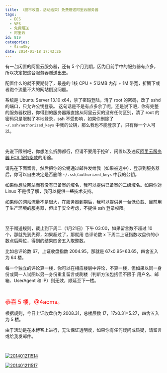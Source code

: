 ```yaml
---
title: （股市收盘，活动结束）免费赠送阿里云服务器
tags:
  - ECS
  - VPS
  - 免费赠送
  - 阿里云
id: 819
categories:
  - SinoSky
date: 2014-01-18 17:43:26
---
```


有一台闲置的阿里云服务器，还有 5 个月到期，因为目前手中的服务器有点多，所以决定把这台服务器赠送出去。

配置什么的就不要期待了，最差的 1核 CPU + 512MB 内存 + 1M 带宽，折腾下或者跑个流量不大的网站倒没问题。

系统是 Ubuntu Server 13.10 x64，禁了密码登陆，清了 root 的密码，改了 sshd 的端口，只允许公钥登录。
这句话是不是有点多余了呢，还是说下吧，你有完整的服务器权限，你得到的服务器跟直接从阿里云买的没有任何区别，清了 root 的密码只是限制了本地登录，ssh 不受影响，如果你删除了 `~/.ssh/authorized_keys` 中我的公钥，那么我也不能登录了，只有你一个人可以。

&nbsp;

先说下限制吧，你想怎么折腾都行，但请不要用于挖矿、闲置以及违反[阿里云服务器 ECS 服务条款](http://help.aliyun.com/manual?helpId=688)的用途。

请先在下面留言，然后把你的公钥通过邮件发给我（如果被选中），登录到服务器后，你可以自由决定是否删除 `~/.ssh/authorized_keys` 中我的公钥。

如果你想放网站而有没有已备案的域名，我可以提供已备案的二级域名。如果你对 Linux 不是很了解，我可以提供**一些**技术支持。

如果你的网站流量不是很大，在服务器到期后，我可以提供另一台低负载、目前用于生产环境的服务器，但出于安全考虑，不提供 ssh 登录权限。

&nbsp;

至于赠送规则，截止到下周二（1月21日）下午 03:00，如果留言数不超过 10 个，那就先到先得，如果超过了，那就用 总评论数 x 下周二上证指数收盘价的小数点后两位，得到的结果四舍五入取整数。

比如总评论数 67，上证收盘指数 2004.95，那就是 67x0.95=63.65，四舍五入为 64 楼。

每一个独立的评论算一楼，你可以在相应楼层中评论，不算一楼，但如果以同一身份或同一人试图以另一身份重复留言或刷楼（判断方法包括但不限于 用户名、邮箱、UserAgent 和 IP）则无效，顺延至下一楼。

&nbsp;

<span style="color: #F00; font-size:large;">恭喜 5 楼，@4acms。</span>

根据规则，今日上证收盘价为 2008.31，总楼层数 17，17x0.31=5.27，四舍五入为 5 楼。

由于活动是在本博客上进行，无法保证透明度，如果你有任何疑问或质疑，请留言或给我发邮件。

&nbsp;

[![201401211514](/uploads/2014/01/201401211514.png)](/uploads/2014/01/201401211514.png)

[![201401211517](/uploads/2014/01/201401211517.png)](/uploads/2014/01/201401211517.png)